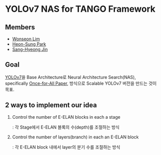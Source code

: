 # YOLOv7 NAS for TANGO Framework

## Members
* [Wonseon Lim](https://github.com/laymond1)
* [Heon-Sung Park](https://github.com/hopo55)
* [Sang-Hyeong Jin](https://github.com/feVeRin)   

## Goal

[YOLOv7](https://github.com/WongKinYiu/yolov7)을 Base Architecture로 Neural Architecture Search(NAS), specifically [Once-for-All Paper](https://github.com/mit-han-lab/once-for-all), 방식으로 Scalable YOLOv7 버전을 만드는 것이 목표.

## 2 ways to implement our idea

1. Control the number of E-ELAN blocks in each a stage 

    : 각 Stage에서 E-ELAN 블록의 수(depth)를 조절하는 방식

2. Control the number of layers(branch) in each an E-ELAN block

    : 각 E-ELAN block 내에서 layer의 분기 수를 조절하는 방식